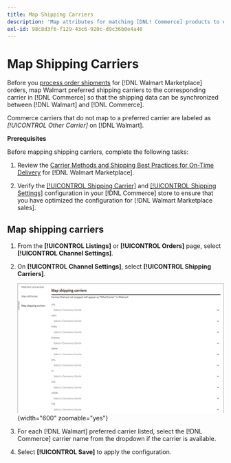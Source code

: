```yaml
---
title: Map Shipping Carriers
description: 'Map attributes for matching [DNL! Commerce] products to existing [!DNL Walmart Marketplace] listings and synchronizing data between [!DNL Channel Manager] and [!DNL Walmart].'
exl-id: 98c8d3f6-f129-43c6-920c-d9c36b0e4a40
---
```


# Map Shipping Carriers

Before you [process order shipments](process-orders.md#ship-an-order) for [!DNL Walmart Marketplace] orders, map Walmart preferred shipping carriers to the corresponding carrier in [!DNL Commerce] so that the shipping data can be synchronized between [!DNL Walmart] and [!DNL Commerce].

Commerce carriers that do not map to a preferred carrier are labeled as *[!UICONTROL Other Carrier]* on [!DNL Walmart].

**Prerequisites**

Before mapping shipping carriers, complete the following tasks:

1. Review the [Carrier Methods and Shipping Best Practices for On-Time Delivery](https://sellerhelp.walmart.com/s/guide?article=000009473) for [!DNL Walmart Marketplace].

1. Verify the [[!UICONTROL Shipping Carrier]](https://experienceleague.adobe.com/docs/commerce-admin/stores-sales/delivery/shipping-carriers/carriers.html) and [[!UICONTROL Shipping Settings]](https://experienceleague.adobe.com/docs/commerce-admin/config/sales/shipping-settings.html) configuration in your [!DNL Commerce] store to ensure that you have optimized the configuration for [!DNL Walmart Marketplace sales].

## Map shipping carriers

1. From the **[!UICONTROL Listings]** or **[!UICONTROL Orders]** page, select **[!UICONTROL Channel Settings]**.

1. On **[!UICONTROL Channel Settings]**, select **[!UICONTROL Shipping Carriers]**.

   ![Map shipping carriers](assets/map-shipping-carriers.png){width="600" zoomable="yes"}

1. For each [!DNL Walmart] preferred carrier listed, select the [!DNL Commerce] carrier name from the dropdown if the carrier is available.

1. Select **[!UICONTROL Save]** to apply the configuration.

